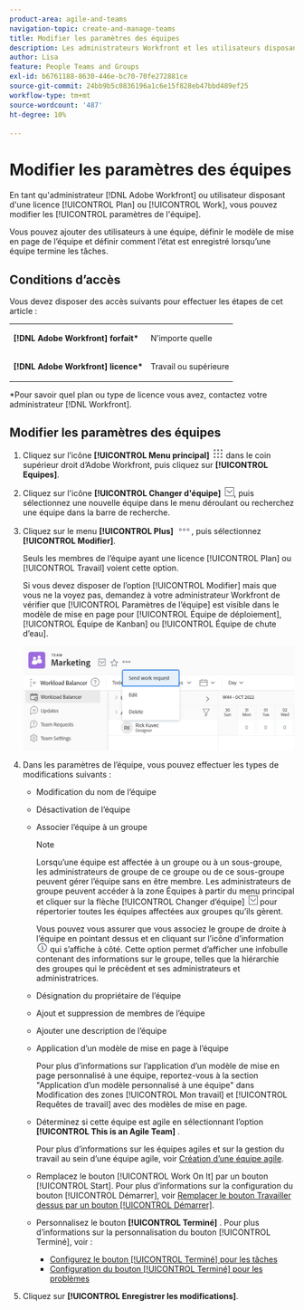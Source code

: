 ```yaml
---
product-area: agile-and-teams
navigation-topic: create-and-manage-teams
title: Modifier les paramètres des équipes
description: Les administrateurs Workfront et les utilisateurs disposant d’une licence Plan ou Travail peuvent modifier les paramètres de l’équipe.
author: Lisa
feature: People Teams and Groups
exl-id: b6761188-8630-446e-bc70-70fe272881ce
source-git-commit: 24bb9b5c0836196a1c6e15f828eb47bbd489ef25
workflow-type: tm+mt
source-wordcount: '487'
ht-degree: 10%

---
```


# Modifier les paramètres des équipes

En tant qu&#39;administrateur [!DNL Adobe Workfront] ou utilisateur disposant d&#39;une licence [!UICONTROL Plan] ou [!UICONTROL Work], vous pouvez modifier les [!UICONTROL paramètres de l&#39;équipe].

Vous pouvez ajouter des utilisateurs à une équipe, définir le modèle de mise en page de l’équipe et définir comment l’état est enregistré lorsqu’une équipe termine les tâches.

## Conditions d’accès

Vous devez disposer des accès suivants pour effectuer les étapes de cet article :

<table style="table-layout:auto"> 
 <col> 
 </col> 
 <col> 
 </col> 
 <tbody> 
  <tr> 
   <td role="rowheader"><strong>[!DNL Adobe Workfront] forfait*</strong></td> 
   <td> <p>N’importe quelle</p> </td> 
  </tr> 
  <tr> 
   <td role="rowheader"><strong>[!DNL Adobe Workfront] licence*</strong></td> 
   <td> <p>Travail ou supérieure</p> </td> 
  </tr> 
 </tbody> 
</table>

&#42;Pour savoir quel plan ou type de licence vous avez, contactez votre administrateur [!DNL Workfront].

## Modifier les paramètres des équipes

1. Cliquez sur l’icône **[!UICONTROL Menu principal]** ![](assets/main-menu-icon.png) dans le coin supérieur droit d’Adobe Workfront, puis cliquez sur **[!UICONTROL Equipes]**.

1. Cliquez sur l&#39;icône **[!UICONTROL Changer d&#39;équipe]** ![Icône Changer d&#39;équipe](assets/switch-team-icon.png), puis sélectionnez une nouvelle équipe dans le menu déroulant ou recherchez une équipe dans la barre de recherche.

1. Cliquez sur le menu **[!UICONTROL Plus]** ![](assets/more-icon.png), puis sélectionnez **[!UICONTROL Modifier]**.

   Seuls les membres de l’équipe ayant une licence [!UICONTROL Plan] ou [!UICONTROL Travail] voient cette option.

   Si vous devez disposer de l’option [!UICONTROL Modifier] mais que vous ne la voyez pas, demandez à votre administrateur Workfront de vérifier que [!UICONTROL Paramètres de l’équipe] est visible dans le modèle de mise en page pour [!UICONTROL Équipe de déploiement], [!UICONTROL Équipe de Kanban] ou [!UICONTROL Équipe de chute d’eau].

   ![](assets/edit-team-settings-1.png)

1. Dans les paramètres de l’équipe, vous pouvez effectuer les types de modifications suivants :

   * Modification du nom de l’équipe
   * Désactivation de l’équipe
   * Associer l’équipe à un groupe

     >[!NOTE]
     >
     >Lorsqu’une équipe est affectée à un groupe ou à un sous-groupe, les administrateurs de groupe de ce groupe ou de ce sous-groupe peuvent gérer l’équipe sans en être membre. Les administrateurs de groupe peuvent accéder à la zone Équipes à partir du menu principal et cliquer sur la flèche [!UICONTROL Changer d’équipe] ![Icône Changer d’équipe](assets/switch-team-icon.png) pour répertorier toutes les équipes affectées aux groupes qu’ils gèrent.

     Vous pouvez vous assurer que vous associez le groupe de droite à l’équipe en pointant dessus et en cliquant sur l’icône d’information ![](assets/info-icon.png) qui s’affiche à côté. Cette option permet d’afficher une infobulle contenant des informations sur le groupe, telles que la hiérarchie des groupes qui le précèdent et ses administrateurs et administratrices.

   * Désignation du propriétaire de l’équipe
   * Ajout et suppression de membres de l’équipe
   * Ajouter une description de l’équipe
   * Application d’un modèle de mise en page à l’équipe

     Pour plus d’informations sur l’application d’un modèle de mise en page personnalisé à une équipe, reportez-vous à la section &quot;Application d’un modèle personnalisé à une équipe&quot; dans Modification des zones [!UICONTROL Mon travail] et [!UICONTROL Requêtes de travail] avec des modèles de mise en page.

   * Déterminez si cette équipe est agile en sélectionnant l’option **[!UICONTROL This is an Agile Team]** .

     Pour plus d’informations sur les équipes agiles et sur la gestion du travail au sein d’une équipe agile, voir [Création d’une équipe agile](../../agile/get-started-with-agile-in-workfront/create-an-agile-team.md).

   * Remplacez le bouton [!UICONTROL Work On It] par un bouton [!UICONTROL Start]. Pour plus d’informations sur la configuration du bouton [!UICONTROL Démarrer], voir [Remplacer le bouton Travailler dessus par un bouton [!UICONTROL Démarrer]](../../people-teams-and-groups/create-and-manage-teams/work-on-it-button-to-start-button.md).
   * Personnalisez le bouton **[!UICONTROL Terminé]** . Pour plus d’informations sur la personnalisation du bouton [!UICONTROL Terminé], voir :

      * [Configurez le bouton [!UICONTROL Terminé] pour les tâches](../../people-teams-and-groups/create-and-manage-teams/configure-the-done-button-for-tasks.md)
      * [Configuration du bouton [!UICONTROL Terminé] pour les problèmes](../../people-teams-and-groups/create-and-manage-teams/configure-the-done-button-for-issues.md)

1. Cliquez sur **[!UICONTROL Enregistrer les modifications]**.
